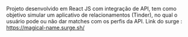 Projeto desenvolvido em React JS com integração de API, tem como objetivo simular um aplicativo de relacionamentos (Tinder), no qual o usuário pode ou não dar
matches com os perfis da API.
Link do surge : https://magical-name.surge.sh/

